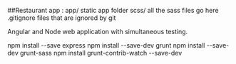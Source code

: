 ##Restaurant app :
    app/ static app folder
    scss/ all the sass files go here 
    .gitignore files that are ignored by git
    
Angular and Node web application with simultaneous testing.

npm install --save express
npm install --save-dev grunt
npm install --save-dev grunt-sass
npm install grunt-contrib-watch --save-dev